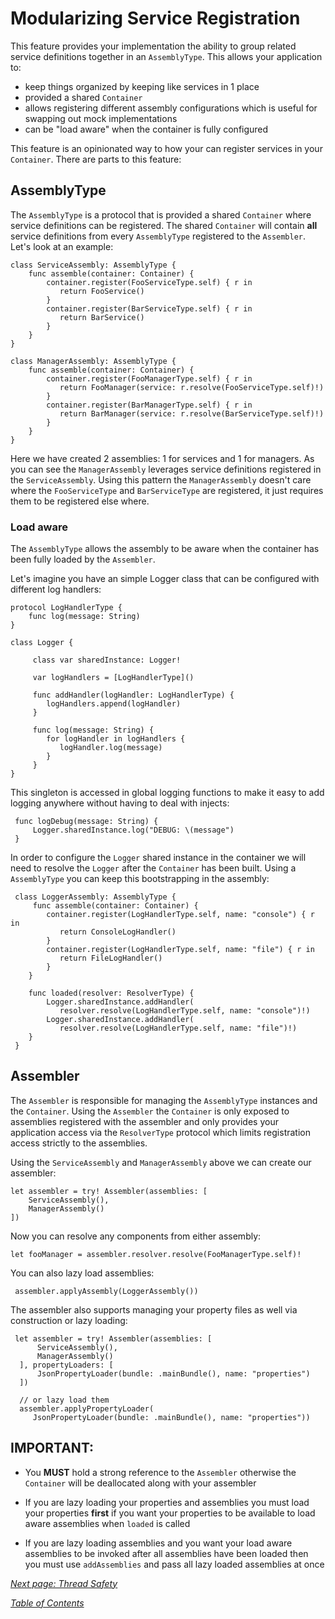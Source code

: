 # Modularizing Service Registration
This feature provides your implementation the ability to group related service definitions together
in an `AssemblyType`. This allows your application to:

   - keep things organized by keeping like services in 1 place
   - provided a shared `Container`
   - allows registering different assembly configurations which is useful for swapping out mock implementations
   - can be "load aware" when the container is fully configured

This feature is an opinionated way to how your can register services in your `Container`. There are
parts to this feature:

## AssemblyType
The `AssemblyType` is a protocol that is provided a shared `Container` where service definitions
can be registered. The shared `Container` will contain **all** service definitions from every
`AssemblyType` registered to the `Assembler`. Let's look at an example:

    class ServiceAssembly: AssemblyType {
        func assemble(container: Container) {
            container.register(FooServiceType.self) { r in
               return FooService()
            }
            container.register(BarServiceType.self) { r in
               return BarService()
            }
        }
    }

    class ManagerAssembly: AssemblyType {
        func assemble(container: Container) {
            container.register(FooManagerType.self) { r in
               return FooManager(service: r.resolve(FooServiceType.self)!)
            }
            container.register(BarManagerType.self) { r in
               return BarManager(service: r.resolve(BarServiceType.self)!)
            }
        }
    }

Here we have created 2 assemblies: 1 for services and 1 for managers. As you can see the `ManagerAssembly`
leverages service definitions registered in the `ServiceAssembly`. Using this pattern the `ManagerAssembly`
doesn't care where the `FooServiceType` and `BarServiceType` are registered, it just requires them to
be registered else where.

### Load aware
The `AssemblyType` allows the assembly to be aware when the container has been fully loaded
by the `Assembler`.

Let's imagine you have an simple Logger class that can be configured with different log handlers:

    protocol LogHandlerType {
        func log(message: String)
    }

    class Logger {

         class var sharedInstance: Logger!

         var logHandlers = [LogHandlerType]()

         func addHandler(logHandler: LogHandlerType) {
            logHandlers.append(logHandler)
         }

         func log(message: String) {
            for logHandler in logHandlers {
               logHandler.log(message)
            }
         }
    }

This singleton is accessed in global logging functions to make it easy to add logging anywhere
without having to deal with injects:

     func logDebug(message: String) {
         Logger.sharedInstance.log("DEBUG: \(message")
     }

In order to configure the `Logger` shared instance in the container we will need to resolve the
`Logger` after the `Container` has been built. Using a `AssemblyType` you can keep this
bootstrapping in the assembly:

     class LoggerAssembly: AssemblyType {
         func assemble(container: Container) {
            container.register(LogHandlerType.self, name: "console") { r in
               return ConsoleLogHandler()
            }
            container.register(LogHandlerType.self, name: "file") { r in
               return FileLogHandler()
            }
        }

        func loaded(resolver: ResolverType) {
            Logger.sharedInstance.addHandler(
               resolver.resolve(LogHandlerType.self, name: "console")!)
            Logger.sharedInstance.addHandler(
               resolver.resolve(LogHandlerType.self, name: "file")!)
        }
     }

## Assembler
The `Assembler` is responsible for managing the `AssemblyType` instances and the `Container`. Using
the `Assembler` the `Container` is only exposed to assemblies registered with the assembler and
only provides your application access via the `ResolverType` protocol which limits registration
access strictly to the assemblies.

Using the `ServiceAssembly` and `ManagerAssembly` above we can create our assembler:

    let assembler = try! Assembler(assemblies: [
        ServiceAssembly(),
        ManagerAssembly()
    ])

Now you can resolve any components from either assembly:

    let fooManager = assembler.resolver.resolve(FooManagerType.self)!

You can also lazy load assemblies:

     assembler.applyAssembly(LoggerAssembly())

The assembler also supports managing your property files as well via construction or lazy loading:

     let assembler = try! Assembler(assemblies: [
          ServiceAssembly(),
          ManagerAssembly()
      ], propertyLoaders: [
          JsonPropertyLoader(bundle: .mainBundle(), name: "properties")
      ])

      // or lazy load them
      assembler.applyPropertyLoader(
         JsonPropertyLoader(bundle: .mainBundle(), name: "properties"))



## IMPORTANT:
 - You **MUST** hold a strong reference to the `Assembler` otherwise the `Container`
   will be deallocated along with your assembler

 - If you are lazy loading your properties and assemblies you must load your properties **first** if
   you want your properties to be available to load aware assemblies when `loaded` is called

 - If you are lazy loading assemblies and you want your load aware assemblies to be invoked after
   all assemblies have been loaded then you must use `addAssemblies` and pass all lazy loaded assemblies
   at once

_[Next page: Thread Safety](ThreadSafety.md)_

_[Table of Contents](README.md)_
